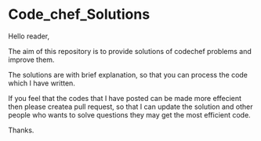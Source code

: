 # Code_chef_Solutions

Hello reader,

The aim of this repository is to provide solutions of codechef problems and improve them.

The solutions are with brief explanation, so that you can process the code which I have written.

If you feel that the codes that I have posted can be made more effecient then please createa pull request, so that I can update the solution 
and other people who wants to solve questions they may get the most efficient code.

Thanks.
